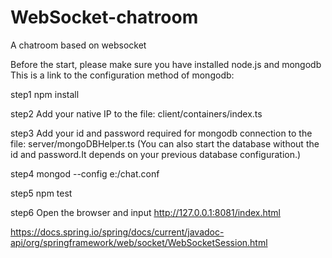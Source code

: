 # WebSocket-chatroom
A chatroom based on websocket


Before the start, please make sure you have installed node.js and mongodb
This is a link to the configuration method of mongodb: 

step1 npm install

step2 Add your native IP to the file: client/containers/index.ts

step3 Add your id and password required for mongodb connection to the file: server/mongoDBHelper.ts
(You can also start the database without the id and password.It depends on your previous database configuration.)

step4 mongod --config e:/chat.conf

step5 npm test

step6 Open the browser and input http://127.0.0.1:8081/index.html

https://docs.spring.io/spring/docs/current/javadoc-api/org/springframework/web/socket/WebSocketSession.html
